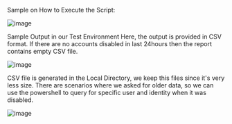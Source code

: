 Sample on How to Execute the Script: 

![image](https://user-images.githubusercontent.com/110298884/193493380-6167d25b-58e5-4ca5-8b46-3a2145dae540.png)



Sample Output in our Test Environment
Here, the output is provided in CSV format. If there are no accounts disabled in last 24hours then the report contains empty CSV file. 

![image](https://user-images.githubusercontent.com/110298884/193493443-02dbcf02-ecd3-4af9-8679-876afeae765d.png)


CSV file is generated in the Local Directory, we keep this files since it's very less size. 
There are scenarios where we asked for older data, so we can use the powershell to query for specific user and identity when
it was disabled. 

![image](https://user-images.githubusercontent.com/110298884/193495598-2b61d6a4-fc69-4252-b943-82083cde1787.png)


